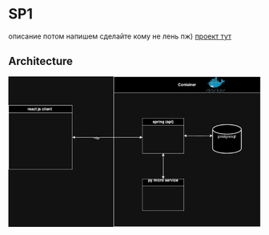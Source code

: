 # SP1

описание потом напишем сделайте кому не лень пж) [проект тут](https://sos.fit.cvut.cz/login/?next=/courses/bi-sp121/teams/be27196b-e5da-40e7-8028-c593ee6493d9/)


## Architecture 

![architecture](media/architecture.png)